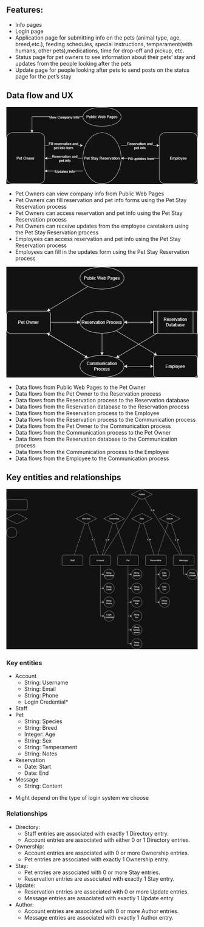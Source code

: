 
## Features:
- Info pages
- Login page
- Application page for submitting info on the pets (animal type, age, breed,etc.), feeding schedules, special instructions, temperament(with humans, other pets),medications, time for drop-off and pickup, etc.
- Status page for pet owners to see information about their pets’ stay and updates from the people looking after the pets
- Update page for people looking after pets to send posts on the status page for the pet’s stay

## Data flow and UX
![Data Flow Context Diagram](./Diagrams/Data_Flow_Diagram_-_Context_Diagram.png)
- Pet Owners can view company info from Public Web Pages
- Pet Owners can fill reservation and pet info forms using the Pet Stay Reservation process
- Pet Owners can access reservation and pet info using the Pet Stay Reservation process
- Pet Owners can receive updates from the employee caretakers using the Pet Stay Reservation process
- Employees can access reservation and pet info using the Pet Stay Reservation process 
- Employees can fill in the updates form using the Pet Stay Reservation process

![Data Flow level 1 diagram](./Diagrams/Data_Flow_Diagram_Level_1.png)
- Data flows from Public Web Pages to the Pet Owner
- Data flows from the Pet Owner to the Reservation process
- Data flows from the Reservation process to the Reservation database
- Data flows from the Reservation database to the Reservation process
- Data flows from the Reservation process to the Employee
- Data flows from the Reservation process to the Communication process
- Data flows from the Pet Owner to the Communication process
- Data flows from the Communication process to the Pet Owner
- Data flows from the Reservation database to the Communication process
- Data flows from the Communication process to the Employee
- Data flows from the Employee to the Communication process

## Key entities and relationships
![Database Entity Relationship Diagram](./Diagrams/Database_Diagram_-_Entity_Relationship_Diagram.png)
### Key entities
- Account
  - String: Username
  - String: Email
  - String: Phone
  - Login Credential*
- Staff
- Pet
  - String: Species
  - String: Breed
  - Integer: Age
  - String: Sex
  - String: Temperament
  - String: Notes
- Reservation
  - Date: Start
  - Date: End
- Message
  - String: Content

* Might depend on the type of login system we choose

### Relationships
- Directory:
  - Staff entries are associated with exactly 1 Directory entry.
  - Account entries are associated with either 0 or 1 Directory entries.
- Ownership:
  - Account entries are associated with 0 or more Ownership entries.
  - Pet entries are associated with exactly 1 Ownership entry.
- Stay:
  - Pet entries are associated with 0 or more Stay entries.
  - Reservation entries are associated with exactly 1 Stay entry.
- Update:
  - Reservation entries are associated with 0 or more Update entries.
  - Message entries are associated with exactly 1 Update entry.
- Author:
  - Account entries are associated with 0 or more Author entries.
  - Message entries are associated with exactly 1 Author entry.
